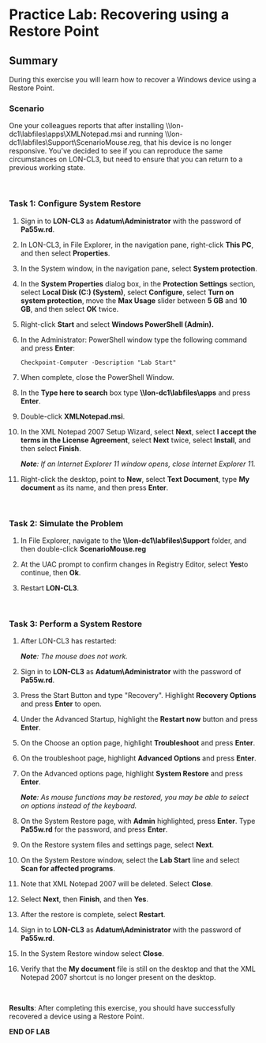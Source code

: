 # Practice Lab: Recovering using a Restore Point

## Summary

During this exercise you will learn how to recover a Windows device using a
Restore Point.

### Scenario

One your colleagues reports that after installing
\\\\lon-dc1\\labfiles\\apps\\XMLNotepad.msi and running \\\\lon-dc1\\labfiles\\Support\\ScenarioMouse.reg,
that his device is no longer responsive. You've decided to see if you can
reproduce the same circumstances on LON-CL3, but need to ensure that you can
return to a previous working state.

 

### Task 1: Configure System Restore

1.  Sign in to **LON-CL3** as **Adatum\\Administrator** with the password of
    **Pa55w.rd**.

2.  In LON-CL3, in File Explorer, in the navigation pane, right-click **This
    PC**, and then select **Properties**.

3.  In the System window, in the navigation pane, select **System protection**.

4.  In the **System Properties** dialog box, in the **Protection Settings**
    section, select **Local Disk (C:) (System)**, select **Configure**, select
    **Turn on system protection**, move the **Max Usage** slider between **5
    GB** and **10 GB**, and then select **OK** twice.

5.  Right-click **Start** and select **Windows PowerShell (Admin).**

6.  In the Administrator: PowerShell window type the following command and press
    **Enter**:

    ``` 
    Checkpoint-Computer -Description "Lab Start"
    ```

1.  When complete, close the PowerShell Window.

2.  In the **Type here to search** box type **\\\\lon-dc1\\labfiles\\apps** and press
    **Enter**.

3.  Double-click **XMLNotepad.msi**.

4.  In the XML Notepad 2007 Setup Wizard, select **Next**, select **I accept the
    terms in the License Agreement**, select **Next** twice, select **Install**,
    and then select **Finish**.

    _**Note**: If an Internet Explorer 11 window opens, close Internet Explorer 11._

1.  Right-click the desktop, point to **New**, select **Text Document**, type
    **My document** as its name, and then press **Enter**.

 

### Task 2: Simulate the Problem

1.  In File Explorer, navigate to the **\\\\lon-dc1\\labfiles\\Support** folder,
    and then double-click **ScenarioMouse.reg**

2.  At the UAC prompt to confirm changes in Registry Editor, select **Yes**to continue, then **Ok**.

3.  Restart **LON-CL3**.

 

### Task 3: Perform a System Restore

1.  After LON-CL3 has restarted:

    _**Note**: The mouse does not work._

1.  Sign in to **LON-CL3** as **Adatum\\Administrator** with the password of
    **Pa55w.rd**.

2.  Press the Start Button and type "Recovery". Highlight **Recovery Options**
    and press **Enter** to open.

3.  Under the Advanced Startup, highlight the **Restart now** button and press
    **Enter**.

4.  On the Choose an option page, highlight **Troubleshoot** and press
    **Enter**.

5.  On the troubleshoot page, highlight **Advanced Options** and press
    **Enter**.

6.  On the Advanced options page, highlight **System Restore** and press
    **Enter**.

    _**Note**: As mouse functions may be restored, you may be able to select on
    options instead of the keyboard._

1.  On the System Restore page, with **Admin** highlighted, press **Enter**.
    Type **Pa55w.rd** for the password, and press **Enter**.

2.  On the Restore system files and settings page, select **Next**.

3.  On the System Restore window, select the **Lab Start** line and select
    **Scan for affected programs**.

4.  Note that XML Notepad 2007 will be deleted. Select **Close**.

5.  Select **Next**, then **Finish**, and then **Yes**.

6.  After the restore is complete, select **Restart**.

7.  Sign in to **LON-CL3** as **Adatum\\Administrator** with the password of
    **Pa55w.rd**.

8.  In the System Restore window select **Close**.

9.  Verify that the **My document** file is still on the desktop and that the
    XML Notepad 2007 shortcut is no longer present on the desktop.

 

**Results**: After completing this exercise, you should have successfully
recovered a device using a Restore Point.

**END OF LAB**